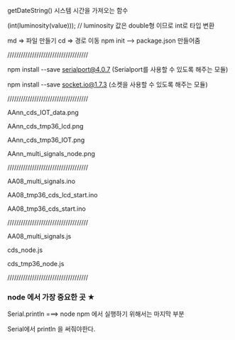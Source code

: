 getDateString() 시스템 시간을 가져오는 함수

(int(luminosity(value))); // luminosity 값은 double형 이므로 int로 타입 변환

md => 파일 만들기
cd => 경로 이동
npm init --> package.json 만들어줌

////////////////////////////////////

npm install --save serialport@4.0.7 (Serialport를 사용할 수 있도록 해주는 모듈)

npm install --save socket.io@1.7.3 (소켓을 사용할 수 있도록 해주는 모듈)

////////////////////////////////////

AAnn_cds_IOT_data.png

AAnn_cds_tmp36_lcd.png

AAnn_cds_tmp36_IOT.png

AAnn_multi_signals_node.png

////////////////////////////////////

AA08_multi_signals.ino

AA08_tmp36_cds_lcd_start.ino

AA08_tmp36_cds_start.ino

////////////////////////////////////

AA08_multi_signals.js

cds_node.js

cds_tmp36_node.js

////////////////////////////////////

### node 에서 가장 중요한 곳 ★

Serial.println ===> node npm 에서 실행하기 위해서는 마지막 부분

Serial에서 println 을 써줘야한다.
